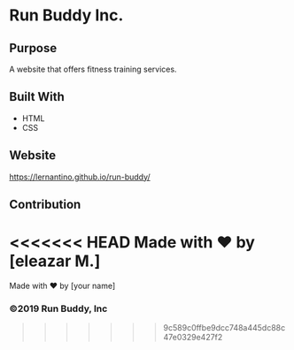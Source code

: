 # Run Buddy Inc.

## Purpose
A website that offers fitness training services. 

## Built With
* HTML
* CSS

## Website
https://lernantino.github.io/run-buddy/

## Contribution
<<<<<<< HEAD
Made with ❤️ by [eleazar M.]
=======
Made with ❤️ by [your name]

### ©️2019 Run Buddy, Inc 
>>>>>>> 9c589c0ffbe9dcc748a445dc88c47e0329e427f2
